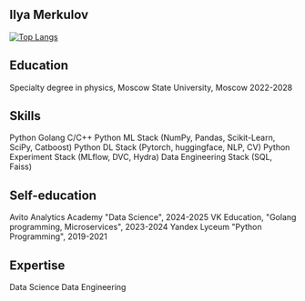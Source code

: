 ## Ilya Merkulov

[![Top Langs](https://github-readme-stats.vercel.app/api/top-langs/?username=ilmerkul&layout=donut&theme=dark)](https://github.com/anuraghazra/github-readme-stats)

## Education
Specialty degree in physics, Moscow State University, Moscow 2022-2028

## Skills
Python
Golang
C/C++
Python ML Stack (NumPy, Pandas, Scikit-Learn, SciPy, Catboost)
Python DL Stack (Pytorch, huggingface, NLP, CV)
Python Experiment Stack (MLflow, DVC, Hydra)
Data Engineering Stack (SQL, Faiss)

## Self-education
Avito Analytics Academy "Data Science", 2024-2025
VK Education, "Golang programming, Microservices", 2023-2024
Yandex Lyceum "Python Programming", 2019-2021

## Expertise
Data Science
Data Engineering
